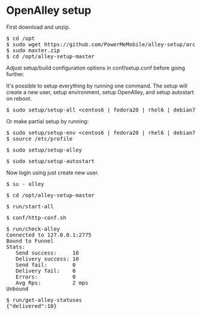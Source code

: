 # OpenAlley setup

First download and unzip.

<pre>
$ cd /opt
$ sudo wget https://github.com/PowerMeMobile/alley-setup/archive/master.zip
$ sudo master.zip
$ cd /opt/alley-setup-master
</pre>

Adjust setup/build configuration options in conf/setup.conf before going further.

It's possible to setup everything by running one command.
The setup will create a new user, setup environment, setup OpenAlley, and setup autostart on reboot.

<pre>
$ sudo setup/setup-all &lt;centos6 | fedora20 | rhel6 | debian7 | ubuntu10.04| ubuntu12.04 | arch&gt;
</pre>

Or make partial setup by running:
<pre>
$ sudo setup/setup-env &lt;centos6 | fedora20 | rhel6 | debian7 | ubuntu10.04| ubuntu12.04 | arch&gt;
$ source /etc/profile
</pre>

<pre>
$ sudo setup/setup-alley
</pre>

<pre>
$ sudo setup/setup-autostart
</pre>

Now login using just create new user.

<pre>
$ su - alley
</pre>

<pre>
$ cd /opt/alley-setup-master
</pre>

<pre>
$ run/start-all
</pre>

<pre>
$ conf/http-conf.sh
</pre>

<pre>
$ run/check-alley
Connected to 127.0.0.1:2775
Bound to Funnel
Stats:
   Send success:     10
   Delivery success: 10
   Send fail:        0
   Delivery fail:    0
   Errors:           0
   Avg Rps:          2 mps
Unbound
</pre>

<pre>
$ run/get-alley-statuses
{"delivered":10}
</pre>

